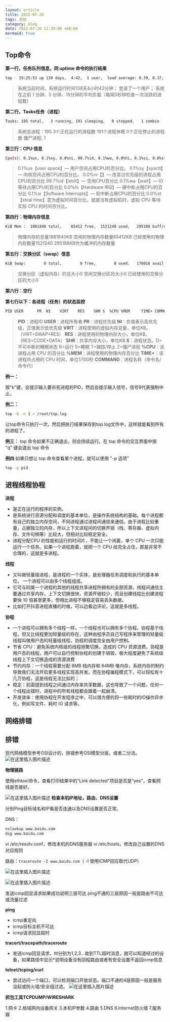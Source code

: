 ```yaml
---
layout: article
title: 2022-07-26
tags: 总结
category: blog
date: 2022-07-26 11:39:00 +08:00
mermaid: true
---
```

## Top命令

**第一行，任务队列信息，同 uptime 命令的执行结果**
```bash
top - 19:25:53 up 138 days,  4:42,  1 user,  load average: 0.39, 0.37, 0.34
```

> 系统当前时间，系统运行时间138天4小时42分钟； 
> 登录了一个用户； 
> 系统在之前 1 分钟、5 分钟、15分钟的平均负载（每隔5秒钟检查一次活跃的进程数）

**第二行，Tasks任务（进程）**

```bash
Tasks: 195 total,   3 running, 191 sleeping,   0 stopped,   1 zombie
```

> 系统总进程：195 
> 3个正在运行的进程数
> 191个进程休眠
> 0个正在停止的进程数
> 僵尸进程: 1

**第三行：CPU 信息**

```bash
Cpu(s): 0.1%us, 0.1%sy, 0.0%ni, 99.7%id, 0.1%wa, 0.0%hi, 0.1%si, 0.0%st
```

> 0.1%us【user space】— 用户空间占用CPU的百分比。
> 0.1%sy【sysctl】— 内核空间占用CPU的百分比。
> 0.0%ni【】— 改变过优先级的进程占用CPU的百分比
> 99.7%id【idolt】— 空闲CPU百分比
> 0.1%wa【wait】— IO等待占用CPU的百分比
> 0.0%hi【Hardware IRQ】— 硬中断占用CPU的百分比
> 0.1%si【Software Interrupts】— 软中断占用CPU的百分比
> 0.0%st【steal time】意为虚拟时间百分比，就是当有虚拟机时，虚拟 CPU 等待实际 CPU 的时间百分比。

**第四行：物理内存信息**

```bash
KiB Mem :  1881840 total,    65412 free,  1521240 used,   295188 buff/cache
```

> 物理内存的总量1881840KB 
> 空闲的物理内存数量65412KB 
> 己经使用的物理内存数量1521240 
> 295188KB作为缓冲的内存数量

**第五行：交换分区（swap）信息**

```bash
KiB Swap:        0 total,        0 free,        0 used.   178016 avail Mem
```

> 交换分区（虚拟内存）的总大小0 
> 空闲交换分区的大小0 
> 已经使用的交换分区的大小0

**第六行：空行**

**第七行以下：各进程（任务）的状态监控**
```bash
PID USER      PR  NI    VIRT    RES    SHR S  %CPU %MEM     TIME+ COMMAND
```

> **PID**：进程ID
> **USER**：进程所有者
> **PR**：进程优先级
> **NI**：负值表示高优先级，正值表示低优先级
> **VIRT**：进程使用的虚拟内存总量，单位KB。（VIRT=SWAP+RES）
> **RES**：进程使用的物理内存大小，单位KB。（RES=CODE+DATA）
> **SHR**：共享内存大小，单位KB
> **S**：进程状态。D=不可中断的睡眠状态 R=运行 S=睡眠 T=跟踪/停止 Z=僵尸进程
> **%CPU**：该进程占用 CPU 的百分比
> **%MEM**：进程使用的物理内存百分比
> **TIME+**：该进程共占用的 CPU 时间，单位1/100秒
> **COMMAND**：进程名称（命令名/命令行）

**例一：**

按"k"键，会提示输入要杀死进程的PID，然后会提示输入信号，信号9代表强制中止。

 **例二：**

```bash
top -b -n 1 > /root/top.log
```

 让top命令只执行一次，然后把执行结果保存到top.log文件中，这样就能看到所有的进程了。

**例三：**
top 命令如果不正确退出，则会持续运行。在 top 命令的交互界面中按 "q" 键会退出 top 命令

**例四**
如果只想让 top 命令查看某个进程，就可以使用 "-p 选项"

```bash
top -p pid
```

## 进程线程协程
**进程**

- 是正在运行的程序的实例。
- 是系统进行资源分配和调度的基本单位，是操作系统结构的基础。每个进程都有自己的独立内存空间，不同进程通过进程间通信来通信。由于进程比较重量，占据独立的内存，所以上下文进程间的切换开销（栈、寄存器、虚拟内存、文件句柄等）比较大，但相对比较稳定安全。
-  进程分配CPU 的性能和运行的时间片，不能让一个闲着，单个 CPU 一次只能运行一个任务。如果一个进程跑着，就把一个 CPU 给完全占住，那是非常不合理的，这就是多进程。

**线程**
- 又叫做轻量级进程，是进程的一个实体，是处理器任务调度和执行的基本单位。 一个进程可以由多个线程组成。
- 它可与同属一个进程的其他的线程共享进程所拥有的全部资源。线程间通信主要通过共享内存，上下文切换很快，资源开销较少，而且创建线程比创建进程要快 10 倍甚至更多，但相比进程不够稳定容易丢失数据。
- 比如打开抖音进程直播的时候，可以边看边评论，这就是多线程。

**协程**

- 一个进程可以拥有多个线程一样，一个线程也可以拥有多个协程。协程基于线程，但又比线程更加轻量级的存在，这种由程序员自己写程序来管理的轻量级线程叫做用户态的轻量级线程，协程的调度完全由用户控制。
- 节省 CPU：避免系统内核级的线程频繁切换，造成的 CPU 资源浪费。协程是用户态的线程，用户可以自行控制协程的创建于销毁，极大程度避免了系统级线程上下文切换造成的资源浪费
- 节约内存：一个线程需要分配 8MB 栈内存和 64MB 堆内存，系统内存的制约导致我们无法开启更多线程实现高并发。而在协程编程模式下，可以轻松有十几万协程，这是线程无法比拟的；
-  稳定：前面提到线程之间通过内存来共享数据，这也导致了一个问题，任何一个线程出错时，进程中的所有线程都会跟着一起崩溃。
- 开发效率：使用协程在开发程序之中，可以很方便的将一些耗时的IO操作异步化，例如写文件、耗时 IO 请求等。

## 网络排错
## 排错
现代网络模型参考OSI设计的，排错参考OSI模型分层，或者二分法。
![在这里插入图片描述](https://img-blog.csdnimg.cn/c2389cb8771c4e1e8ee9d09fd1c825b9.jpeg)

**物理链路**

使用ethtool命令，查看打印结果中的“Link detected”项目是否是“yes”，查看网线是否接好。

![在这里插入图片描述](https://img-blog.csdnimg.cn/17f94fb3d1234a1798dc59da88d9c198.png)
**检查本机IP地址，路由、DNS设置**

分别Ping目标域名和IP看是否连通以及DNS设置是否正常。

DNS：


```bash
nslookup www.baidu.com
dig www.baidu.com
```
vi /etc/resolv.conf，修改本机的DNS服务器
vi /etc/hosts，修改自己设置的DNS对应规则

路由：`traceroute -I www.baidu.com`（ -I 使用ICMP回应取代UDP）

![在这里插入图片描述](https://img-blog.csdnimg.cn/b12f8420920c4a6dad81318aeb2ed3c5.png)


![在这里插入图片描述](https://img-blog.csdnimg.cn/48572508461f455eae11f9c80941847a.png)

发送icmp回显请求如果成功说明三层可达 ping不通的三层原因一般是路由不可达或流量过滤

**ping**
- icmp重定向
- icmp目标主机不可达
- icmp请求回显超时

**tracert/tracepath/traceroute**
- 发送icmp回显请求，ttl分别为1,2,3...收到TTL超时消息，就可以知道经过的设备，如果路径中显示*说明设备没有回程路由或者有安全设置不返回icmp信息

**telnet/tcping/curl**
- 尝试访问一个端口，可以检测端口开放状态。端口不通的4层原因一般是服务没起或防火墙/安全组过滤。
![在这里插入图片描述](https://img-blog.csdnimg.cn/05d956a4025b47b3aacac8072861b1ba.png)

 **抓包工具TCPDUMP/WIRESHARK**
 
 
 1.网卡
 2.局域网内设备网关
 3.本机IP参数
 4.路由
 5.DNS
 6.Internet防火墙
 7.服务器

